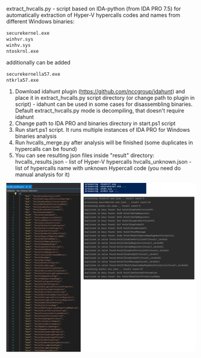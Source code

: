 extract_hvcalls.py - script based on IDA-python (from IDA PRO 7.5) for automatically extraction of Hyper-V hypercalls codes and names from different Windows binaries:

	securekernel.exe
	winhvr.sys
	winhv.sys
	ntoskrnl.exe
	
additionally can be added
 
	securekernella57.exe
	ntkrla57.exe

1. Download idahunt plugin (https://github.com/nccgroup/idahunt) and place it in extract_hvcalls.py script directory (or change path to plugin in script) - idahunt can be used in some cases for disassembling binaries. Default extract_hvcalls.py mode is decompiling, that doesn't require idahunt
2. Change path to IDA PRO and binaries directory in start.ps1 script
3. Run start.ps1 script. It runs multiple instances of IDA PRO for Windows binaries analysis 
4. Run hvcalls_merge.py after analysis will be finished (some duplicates in hypercalls can be found)
5. You can see resulting json files inside "result" directory:
	hvcalls_results.json - list of Hyper-V hypercalls
	hvcalls_unknown.json - list of hypercalls name with unknown Hypercall code (you need do manual analysis for it)
	
![](./image01.png)